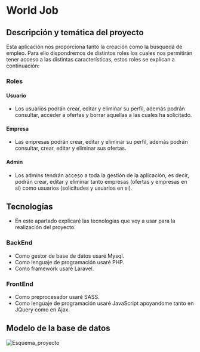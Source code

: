 # World Job

## Descripción y temática del proyecto

Esta aplicación nos proporciona tanto la creación como la búsqueda de empleo. Para ello dispondremos de distintos roles los cuales nos permitirán tener acceso a las distintas características, estos roles se explican a continuación:

### Roles

#### Usuario
- Los usuarios podrán crear, editar y eliminar su perfil, además podrán consultar, acceder a ofertas y borrar aquellas a las cuales ha solicitado.

#### Empresa
- Las empresas podrán crear, editar y eliminar su perfil, además podrán consultar, crear, editar y eliminar sus ofertas.

#### Admin
- Los admins tendrán acceso a toda la gestión de la aplicación, es decir, podrán crear, editar y eliminar tanto empresas (ofertas y empresas en si) como usuarios
(solicitudes y usuarios en si).

## Tecnologías
- En este apartado explicaré las tecnologías que voy a usar para la realización del proyecto.

### BackEnd
- Como gestor de base de datos usaré Mysql.
- Como lenguaje de programación usaré PHP.
- Como framework usaré Laravel.

### FrontEnd
- Como preprocesador usaré SASS.
- Como lenguaje de programación usaré JavaScript apoyandome tanto en JQuery como en Ajax.

## Modelo de la base de datos

![Esquema_proyecto](https://user-images.githubusercontent.com/72375245/161384783-2aba7ee1-bcf5-4260-aaab-eb7db29d0192.png)

